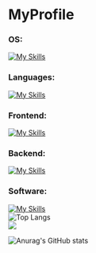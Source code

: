 # MyProfile
### OS:
[![My Skills](https://skillicons.dev/icons?i=ubuntu)](https://skillicons.dev)
### Languages:
[![My Skills](https://skillicons.dev/icons?i=html,css,js,ts)](https://skillicons.dev)
### Frontend:
[![My Skills](https://skillicons.dev/icons?i=react,redux)](https://skillicons.dev)
### Backend:
[![My Skills](https://skillicons.dev/icons?i=nodejs,express,mongodb,postgresql,prisma)](https://skillicons.dev)
### Software:
[![My Skills](https://skillicons.dev/icons?i=git,github,vscode,postman)](https://skillicons.dev)<br>
![Top Langs](https://github-readme-stats.vercel.app/api/top-langs/?username=implObserver&layout=compact&theme=github_dark_dimmed)<br>
![](https://komarev.com/ghpvc/?username=implObserver)

![Anurag's GitHub stats](https://github-readme-stats.vercel.app/api?username=implObserver&show_icons=true&bg_color=00000000)
<!--
**implObserver/implObserver** is a ✨ _special_ ✨ repository because its `README.md` (this file) appears on your GitHub profile.

Here are some ideas to get you started:

- 🔭 I’m currently working on ...
- 🌱 I’m currently learning ...
- 👯 I’m looking to collaborate on ...
- 🤔 I’m looking for help with ...
- 💬 Ask me about ...
- 📫 How to reach me: ...
- 😄 Pronouns: ...
- ⚡ Fun fact: ...
-->
